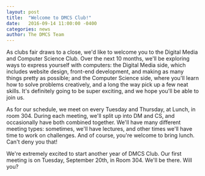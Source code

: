```yaml
---
layout: post
title:  "Welcome to DMCS Club!"
date:   2016-09-14 11:00:00 -0400
categories: news
author: The DMCS Team
---
```


As clubs fair draws to a close, we'd like to welcome you to the Digital Media and Computer Science Club. Over the next 10 months, we'll be exploring ways to express yourself with computers: the Digital Media side, which includes website design, front-end development, and making as many things pretty as possible; and the Computer Science side, where you'll learn how to solve problems creatively, and a long the way pick up a few neat skills. It's definitely going to be super exciting, and we hope you'll be able to join us.

As for our schedule, we meet on every Tuesday and Thursday, at Lunch, in room 304. During each meeting, we'll split up into DM and CS, and occasionally have both combined together. We'll have many different meeting types: sometimes, we'll have lectures, and other times we'll have time to work on challenges. And of course, you're welcome to bring lunch. Can't deny you that!

We're extremely excited to start another year of DMCS Club. Our first meeting is on Tuesday, September 20th, in Room 304. We'll be there. Will you?
